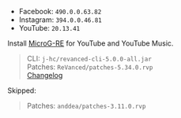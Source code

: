 - Facebook: `490.0.0.63.82`  
- Instagram: `394.0.0.46.81`  
- YouTube: `20.13.41`  

Install [MicroG-RE](https://github.com/WSTxda/MicroG-RE/releases) for YouTube and YouTube Music.
  
> CLI: `j-hc/revanced-cli-5.0.0-all.jar`  
> Patches: `ReVanced/patches-5.34.0.rvp`  
> [Changelog](https://github.com/ReVanced/revanced-patches/releases/tag/v5.34.0)  

Skipped:  
> Patches: `anddea/patches-3.11.0.rvp`      
